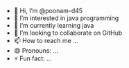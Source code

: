 - 👋 Hi, I’m @poonam-d45
- 👀 I’m interested in java programming 
- 🌱 I’m currently learning java
- 💞️ I’m looking to collaborate on GitHub 
- 📫 How to reach me ...
- 😄 Pronouns: ...
- ⚡ Fun fact: ...

<!---
poonam-d45/poonam-d45 is a ✨ special ✨ repository because its `README.md` (this file) appears on your GitHub profile.
You can click the Preview link to take a look at your changes.
--->
